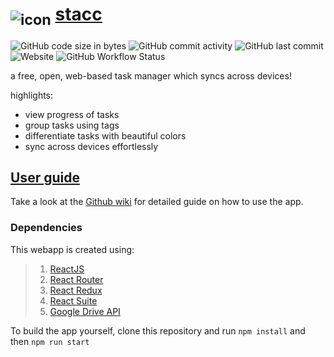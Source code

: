 
# <sub>![icon](public/icons/android-icon-36x36.png)</sub> [stacc](https://stravo1.github.io/stacc) 
![GitHub code size in bytes](https://img.shields.io/github/languages/code-size/Stravo1/stacc) ![GitHub commit activity](https://img.shields.io/github/commit-activity/m/stravo1/stacc) ![GitHub last commit](https://img.shields.io/github/last-commit/Stravo1/stacc) ![Website](https://img.shields.io/website?down_message=offline&up_color=green&up_message=online&url=https%3A%2F%2Fstravo1.github.io%2Fstacc%2F) ![GitHub Workflow Status](https://img.shields.io/github/workflow/status/stravo1/stacc/deploy)
  

a free, open, web-based task manager which syncs across devices!  
  
highlights:
- view progress of tasks
- group tasks using tags
- differentiate tasks with beautiful colors
- sync across devices effortlessly 

## [User guide](https://github.com/Stravo1/stacc/wiki)
Take a look at the [Github wiki](https://github.com/Stravo1/stacc/wiki) for detailed guide on how to use the app.

### Dependencies
This webapp is created using:
>1. [ReactJS](https://reactjs.org/)
>2. [React Router](https://reactrouter.com/)
>3. [React Redux](https://react-redux.js.org/)
>4. [React Suite](https://rsuitejs.com/)
>5. [Google Drive API](https://developers.google.com/drive/api)  

To build the app yourself, clone this repository and run `npm install` and then `npm run start`

